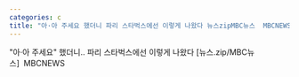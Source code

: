 ```yaml
---
categories: c
title: "아·아 주세요 했더니 파리 스타벅스에선 이렇게 나왔다 뉴스zipMBC뉴스  MBCNEWS"
---
```

"아·아 주세요" 했더니.. 파리 스타벅스에선 이렇게 나왔다 [뉴스.zip/MBC뉴스]&nbsp;&nbsp;MBCNEWS